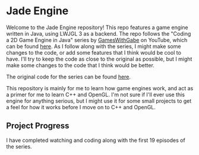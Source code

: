 # Jade Engine

Welcome to the Jade Engine repository! This repo features a game engine written in
Java, using LWJGL 3 as a backend. The repo follows the "Coding a 2D Game Engine in Java"
series by
[GamesWithGabe](https://www.youtube.com/@GamesWithGabe)
on YouTube, which can be found
[here](https://www.youtube.com/playlist?list=PLtrSb4XxIVbp8AKuEAlwNXDxr99e3woGE).
As I follow along with the series, I might make some changes to the code, or add some
features that I think would be cool to have. I'll try to keep the code as close to the
original as possible, but I might make some changes to the code that I think would be
better.

The original code for the series can be found
[here](https://github.com/codingminecraft/Mario).

This repository is mainly for me to learn how game engines work, and act as a primer
for me to learn C++ and OpenGL. I'm not sure if I'll ever use this engine for anything
serious, but I might use it for some small projects to get a feel for how it works before
I move on to C++ and OpenGL.


## Project Progress

I have completed watching and coding along with the first 19 episodes of the series.